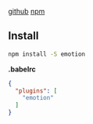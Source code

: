 [github](https://github.com/tkh44/emotion)
[npm](https://npm.im/emotion)

## Install

```bash
npm install -S emotion
```


**.babelrc**
```json
{
  "plugins": [
    "emotion"
  ]
}
```

